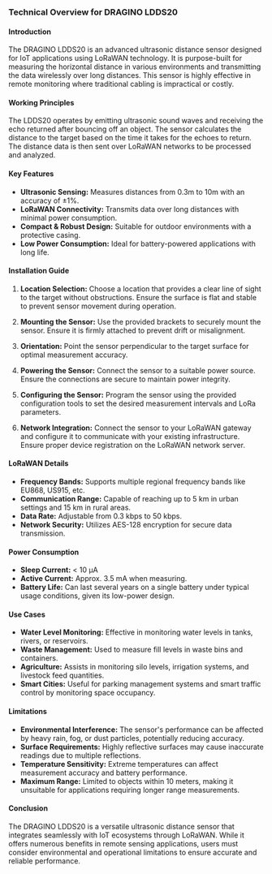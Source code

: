 ### Technical Overview for DRAGINO LDDS20

#### Introduction
The DRAGINO LDDS20 is an advanced ultrasonic distance sensor designed for IoT applications using LoRaWAN technology. It is purpose-built for measuring the horizontal distance in various environments and transmitting the data wirelessly over long distances. This sensor is highly effective in remote monitoring where traditional cabling is impractical or costly.

#### Working Principles
The LDDS20 operates by emitting ultrasonic sound waves and receiving the echo returned after bouncing off an object. The sensor calculates the distance to the target based on the time it takes for the echoes to return. The distance data is then sent over LoRaWAN networks to be processed and analyzed.

#### Key Features
- **Ultrasonic Sensing:** Measures distances from 0.3m to 10m with an accuracy of ±1%.
- **LoRaWAN Connectivity:** Transmits data over long distances with minimal power consumption.
- **Compact & Robust Design:** Suitable for outdoor environments with a protective casing.
- **Low Power Consumption:** Ideal for battery-powered applications with long life.

#### Installation Guide
1. **Location Selection:** Choose a location that provides a clear line of sight to the target without obstructions. Ensure the surface is flat and stable to prevent sensor movement during operation.
   
2. **Mounting the Sensor:** Use the provided brackets to securely mount the sensor. Ensure it is firmly attached to prevent drift or misalignment.
   
3. **Orientation:** Point the sensor perpendicular to the target surface for optimal measurement accuracy.
   
4. **Powering the Sensor:** Connect the sensor to a suitable power source. Ensure the connections are secure to maintain power integrity.
   
5. **Configuring the Sensor:** Program the sensor using the provided configuration tools to set the desired measurement intervals and LoRa parameters.
   
6. **Network Integration:** Connect the sensor to your LoRaWAN gateway and configure it to communicate with your existing infrastructure. Ensure proper device registration on the LoRaWAN network server.

#### LoRaWAN Details
- **Frequency Bands:** Supports multiple regional frequency bands like EU868, US915, etc.
- **Communication Range:** Capable of reaching up to 5 km in urban settings and 15 km in rural areas.
- **Data Rate:** Adjustable from 0.3 kbps to 50 kbps.
- **Network Security:** Utilizes AES-128 encryption for secure data transmission.

#### Power Consumption
- **Sleep Current:** < 10 µA
- **Active Current:** Approx. 3.5 mA when measuring.
- **Battery Life:** Can last several years on a single battery under typical usage conditions, given its low-power design.

#### Use Cases
- **Water Level Monitoring:** Effective in monitoring water levels in tanks, rivers, or reservoirs.
- **Waste Management:** Used to measure fill levels in waste bins and containers.
- **Agriculture:** Assists in monitoring silo levels, irrigation systems, and livestock feed quantities.
- **Smart Cities:** Useful for parking management systems and smart traffic control by monitoring space occupancy.

#### Limitations
- **Environmental Interference:** The sensor's performance can be affected by heavy rain, fog, or dust particles, potentially reducing accuracy.
- **Surface Requirements:** Highly reflective surfaces may cause inaccurate readings due to multiple reflections.
- **Temperature Sensitivity:** Extreme temperatures can affect measurement accuracy and battery performance.
- **Maximum Range:** Limited to objects within 10 meters, making it unsuitable for applications requiring longer range measurements.

#### Conclusion
The DRAGINO LDDS20 is a versatile ultrasonic distance sensor that integrates seamlessly with IoT ecosystems through LoRaWAN. While it offers numerous benefits in remote sensing applications, users must consider environmental and operational limitations to ensure accurate and reliable performance.